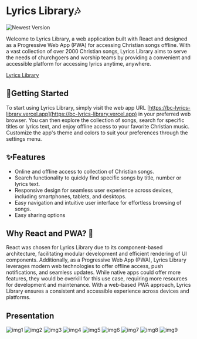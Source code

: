 # Lyrics Library🎶
![Newest Version](https://img.shields.io/badge/Newest_Version-1.2.7-blue.svg)


Welcome to Lyrics Library, a web application built with React and designed as a Progressive Web App (PWA) for accessing Christian songs offline. With a vast collection of over 2000 Christian songs, Lyrics Library aims to serve the needs of churchgoers and worship teams by providing a convenient and accessible platform for accessing lyrics anytime, anywhere.

[Lyrics Library](https://bc-lyrics-library.vercel.app)

## 🚀Getting Started
To start using Lyrics Library, simply visit the web app 
URL [https://bc-lyrics-library.vercel.app](https://bc-lyrics-library.vercel.app) in your preferred web browser. 
You can then explore the collection of songs, search for specific titles or lyrics text, and enjoy offline access to 
your favorite Christian music. Customize the app's theme and colors to suit your preferences through the settings menu.


## ✨Features

* Online and offline access to collection of Christian songs.
* Search functionality to quickly find specific songs by title, number or lyrics text.
* Responsive design for seamless user experience across devices, including smartphones, tablets, and desktops.
* Easy navigation and intuitive user interface for effortless browsing of songs.
* Easy sharing options

## Why React and PWA? 🤔
React was chosen for Lyrics Library due to its component-based architecture, facilitating modular development and efficient rendering of UI components. Additionally, as a Progressive Web App (PWA), Lyrics Library leverages modern web technologies to offer offline access, push notifications, and seamless updates. While native apps could offer more features, they would be overkill for this use case, requiring more resources for development and maintenance. With a web-based PWA approach, Lyrics Library ensures a consistent and accessible experience across devices and platforms.

## Presentation 
![img1](/Screenshots/1.jpg)
![img2](/Screenshots/2.jpg)
![img3](/Screenshots/3.jpg)
![img4](/Screenshots/4.jpg)
![img5](/Screenshots/5.jpg)
![img6](/Screenshots/6.jpg)
![img7](/Screenshots/7.jpg)
![img8](/Screenshots/8.jpg)
![img9](/Screenshots/9.jpg)
